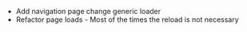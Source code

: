 - Add navigation page change generic loader
- Refactor page loads - Most of the times the reload is not necessary